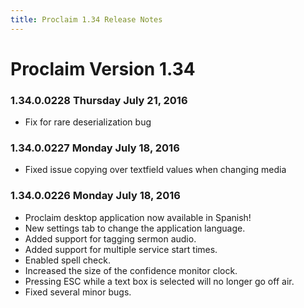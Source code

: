 ```yaml
---
title: Proclaim 1.34 Release Notes
---
```


# Proclaim Version 1.34

### 1.34.0.0228 Thursday July 21, 2016
* Fix for rare deserialization bug

### 1.34.0.0227 Monday July 18, 2016
* Fixed issue copying over textfield values when changing media

### 1.34.0.0226 Monday July 18, 2016
* Proclaim desktop application now available in Spanish!
* New settings tab to change the application language.
* Added support for tagging sermon audio.
* Added support for multiple service start times.
* Enabled spell check.
* Increased the size of the confidence monitor clock.
* Pressing ESC while a text box is selected will no longer go off air.
* Fixed several minor bugs.
